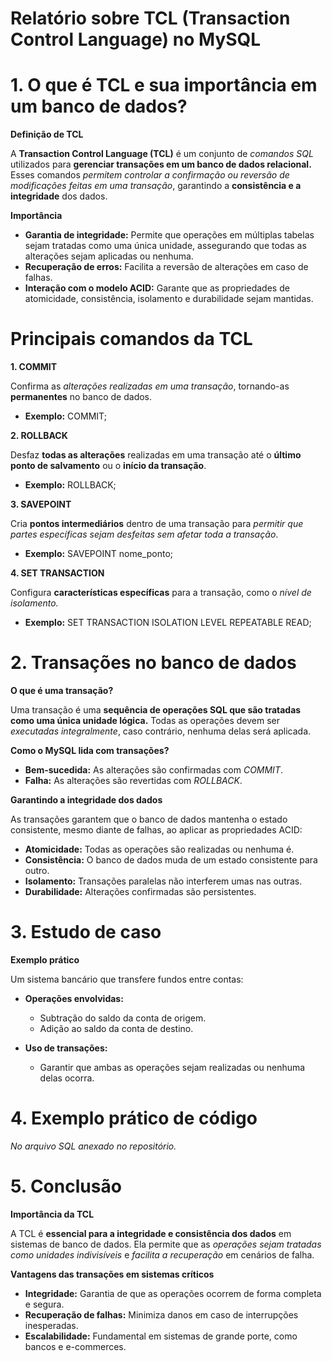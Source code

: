 # Relatório sobre TCL (Transaction Control Language) no MySQL

# 1. O que é TCL e sua importância em um banco de dados?

**Definição de TCL**

A **Transaction Control Language (TCL)** é um conjunto de *comandos SQL* utilizados para **gerenciar transações em um banco de dados relacional.** Esses comandos *permitem controlar a confirmação ou reversão de modificações feitas em uma transação*, garantindo a **consistência e a integridade** dos dados.

**Importância**

- **Garantia de integridade:** Permite que operações em múltiplas tabelas sejam tratadas como uma única unidade, assegurando que todas as alterações sejam aplicadas ou nenhuma.
- **Recuperação de erros:** Facilita a reversão de alterações em caso de falhas.
- **Interação com o modelo ACID:** Garante que as propriedades de atomicidade, consistência, isolamento e durabilidade sejam mantidas.

# Principais comandos da TCL

**1. COMMIT**

Confirma as *alterações realizadas em uma transação*, tornando-as **permanentes** no banco de dados.

- **Exemplo:** COMMIT;

**2. ROLLBACK**

Desfaz **todas as alterações** realizadas em uma transação até o **último ponto de salvamento** ou o **início da transação**.

- **Exemplo:** ROLLBACK;

**3. SAVEPOINT**

Cria **pontos intermediários** dentro de uma transação para *permitir que partes específicas sejam desfeitas sem afetar toda a transação*.

- **Exemplo:** SAVEPOINT nome_ponto;

**4. SET TRANSACTION**

Configura **características específicas** para a transação, como o *nível de isolamento.*

- **Exemplo:** SET TRANSACTION ISOLATION LEVEL REPEATABLE READ;

# 2. Transações no banco de dados

**O que é uma transação?**

Uma transação é uma **sequência de operações SQL que são tratadas como uma única unidade lógica.** Todas as operações devem ser *executadas integralmente*, caso contrário, nenhuma delas será aplicada.

**Como o MySQL lida com transações?**

- **Bem-sucedida:** As alterações são confirmadas com *COMMIT*.
- **Falha:** As alterações são revertidas com *ROLLBACK*.

**Garantindo a integridade dos dados**

As transações garantem que o banco de dados mantenha o estado consistente, mesmo diante de falhas, ao aplicar as propriedades ACID:

- **Atomicidade:** Todas as operações são realizadas ou nenhuma é.
- **Consistência:** O banco de dados muda de um estado consistente para outro.
- **Isolamento:** Transações paralelas não interferem umas nas outras.
- **Durabilidade:** Alterações confirmadas são persistentes.

# 3. Estudo de caso

**Exemplo prático**

Um sistema bancário que transfere fundos entre contas:

- **Operações envolvidas:**

  - Subtração do saldo da conta de origem.
  - Adição ao saldo da conta de destino.

- **Uso de transações:**

  - Garantir que ambas as operações sejam realizadas ou nenhuma delas ocorra.

# 4. Exemplo prático de código

*No arquivo SQL anexado no repositório.*

# 5. Conclusão

**Importância da TCL**

A TCL é **essencial para a integridade e consistência dos dados** em sistemas de banco de dados. Ela permite que as *operações sejam tratadas como unidades indivisíveis* e *facilita a recuperação* em cenários de falha.

**Vantagens das transações em sistemas críticos**

- **Integridade:** Garantia de que as operações ocorrem de forma completa e segura.
- **Recuperação de falhas:** Minimiza danos em caso de interrupções inesperadas.
- **Escalabilidade:** Fundamental em sistemas de grande porte, como bancos e e-commerces.
